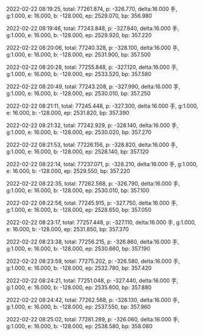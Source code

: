 2022-02-22 08:19:25, total: 77261.874, p: -326.770, delta:16.000 手, g:1.000, e: 16.000, b: -128.000, ep: 2529.070, bp: 356.980

2022-02-22 08:19:46, total: 77243.848, p: -327.840, delta:16.000 手, g:1.000, e: 16.000, b: -128.000, ep: 2529.920, bp: 357.220

2022-02-22 08:20:06, total: 77240.328, p: -328.100, delta:16.000 手, g:1.000, e: 16.000, b: -128.000, ep: 2531.900, bp: 357.500

2022-02-22 08:20:28, total: 77255.848, p: -327.120, delta:16.000 手, g:1.000, e: 16.000, b: -128.000, ep: 2533.520, bp: 357.580

2022-02-22 08:20:49, total: 77243.208, p: -327.990, delta:16.000 手, g:1.000, e: 16.000, b: -128.000, ep: 2530.010, bp: 357.250

2022-02-22 08:21:11, total: 77245.448, p: -327.300, delta:16.000 手, g:1.000, e: 16.000, b: -128.000, ep: 2531.820, bp: 357.390

2022-02-22 08:21:32, total: 77242.929, p: -328.140, delta:16.000 手, g:1.000, e: 16.000, b: -128.000, ep: 2530.020, bp: 357.270

2022-02-22 08:21:53, total: 77226.156, p: -328.820, delta:16.000 手, g:1.000, e: 16.000, b: -128.000, ep: 2528.140, bp: 357.120

2022-02-22 08:22:14, total: 77237.071, p: -328.210, delta:16.000 手, g:1.000, e: 16.000, b: -128.000, ep: 2529.550, bp: 357.220

2022-02-22 08:22:35, total: 77262.568, p: -326.790, delta:16.000 手, g:1.000, e: 16.000, b: -128.000, ep: 2530.010, bp: 357.100

2022-02-22 08:22:56, total: 77245.915, p: -327.750, delta:16.000 手, g:1.000, e: 16.000, b: -128.000, ep: 2528.650, bp: 357.050

2022-02-22 08:23:17, total: 77257.448, p: -327.110, delta:16.000 手, g:1.000, e: 16.000, b: -128.000, ep: 2531.850, bp: 357.370

2022-02-22 08:23:38, total: 77256.215, p: -326.860, delta:16.000 手, g:1.000, e: 16.000, b: -128.000, ep: 2530.660, bp: 357.190

2022-02-22 08:23:59, total: 77275.202, p: -326.580, delta:16.000 手, g:1.000, e: 16.000, b: -128.000, ep: 2532.780, bp: 357.420

2022-02-22 08:24:21, total: 77251.048, p: -327.440, delta:16.000 手, g:1.000, e: 16.000, b: -128.000, ep: 2535.600, bp: 357.880

2022-02-22 08:24:42, total: 77262.568, p: -326.130, delta:16.000 手, g:1.000, e: 16.000, b: -128.000, ep: 2537.550, bp: 357.960

2022-02-22 08:25:02, total: 77281.289, p: -326.060, delta:16.000 手, g:1.000, e: 16.000, b: -128.000, ep: 2538.580, bp: 358.080